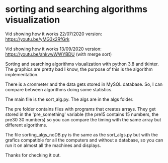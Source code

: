# sorting and searching algorithms visualization

Vid showing how it works 22/07/2020 version: https://youtu.be/yMG3x2RfGrk

Vid showing how it works 13/09/2020 version: https://youtu.be/ahkvwWWYBDU 	(with merge sort)


Sorting and searching algorithms visualization with python 3.8 and tkinter. The graphics are pretty bad I know, the purpose of this is the algorithm implementation.

There is a cronmeter and the data gets stored in MySQL database. So, I can compare between algorithms doing some statistics.

The main file is the sort_alg.py. The algs are in the algs folder. 

The pre folder contains files with programs that creates arrays. They get stored in the 'pre_something' variable (the pre15 contains 15 numbers, the pre30 30 numbers) so you can compare the timing with the same array but different algorithms.

The file sorting_algs_noDB.py is the same as the sort_algs.py but with the grafics compatible for all the computers and without a database, so you can run it on almost all the machines and displays.

Thanks for checking it out.